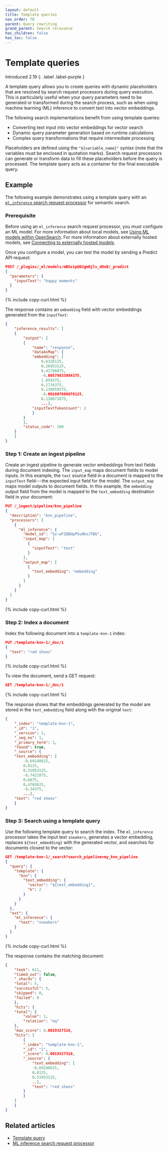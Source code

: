 ```yaml
---
layout: default
title: Template queries
nav_order: 70
parent: Query rewriting
grand_parent: Search relevance
has_children: false
has_toc: false
---
```


# Template queries
Introduced 2.19
{: .label .label-purple }

A template query allows you to create queries with dynamic placeholders that are resolved by search request processors during query execution. This is particularly useful when your query parameters need to be generated or transformed during the search process, such as when using machine learning (ML) inference to convert text into vector embeddings.

The following search implementations benefit from using template queries:

- Converting text input into vector embeddings for vector search
- Dynamic query parameter generation based on runtime calculations
- Complex query transformations that require intermediate processing

Placeholders are defined using the `"${variable_name}"` syntax (note that the variables must be enclosed in quotation marks). Search request processors can generate or transform data to fill these placeholders before the query is processed. The template query acts as a container for the final executable query.

## Example 

The following example demonstrates using a template query with an [`ml_inference` search request processor]({{site.url}}{{site.baseurl}}/search-plugins/search-pipelines/ml-inference-search-request/) for semantic search.

### Prerequisite

Before using an `ml_inference` search request processor, you must configure an ML model. For more information about local models, see [Using ML models within OpenSearch]({{site.url}}{{site.baseurl}}/ml-commons-plugin/using-ml-models/). For more information about externally hosted models, see [Connecting to externally hosted models]({{site.url}}{{site.baseurl}}/ml-commons-plugin/remote-models/index/). 

Once you configure a model, you can test the model by sending a Predict API request:

```json
POST /_plugins/_ml/models/mBGzipQB2gmRjlv_dOoB/_predict
{
  "parameters": {
    "inputText": "happy moments"
  }
}
```
{% include copy-curl.html %}

The response contains an `embedding` field with vector embeddings generated from the `inputText`: 

```json
{
    "inference_results": [
    {
        "output": [
        {
            "name": "response",
            "dataAsMap": {
            "embedding": [
                0.6328125,
                0.26953125,
                0.41796875,
                -0.00579833984375,
                1.859375,
                0.2734375,
                0.130859375,
                -0.001007080078125,
                0.138671875,
                ...],
            "inputTextTokenCount": 2
            }
        }
        ],
        "status_code": 200
    }
    ]
}
```
 
### Step 1: Create an ingest pipeline

Create an ingest pipeline to generate vector embeddings from text fields during document indexing. The `input_map` maps document fields to model inputs. In this example, the `text` source field in a document is mapped to the `inputText` field---the expected input field for the model. The `output_map` maps model outputs to document fields. In this example, the `embedding` output field from the model is mapped to the `text_embedding` destination field in your document:

```json
PUT /_ingest/pipeline/knn_pipeline
{
  "description": "knn_pipeline",
  "processors": [
    {
      "ml_inference": {
        "model_id": "Sz-wFZQBUpPSu0bsJTBG",
        "input_map": [
          {
            "inputText": "text"
          }
        ],
        "output_map": [
          {
            "text_embedding": "embedding"
          }
        ]
      }
    }
  ]
}
```
{% include copy-curl.html %}

### Step 2: Index a document

Index the following document into a `template-knn-1` index:

```json
PUT /template-knn-1/_doc/1
{
  "text": "red shoes"
}
```
{% include copy-curl.html %}

To view the document, send a GET request:

```json
GET /template-knn-1/_doc/1
```
{% include copy-curl.html %}

The response shows that the embeddings generated by the model are stored in the `text_embedding` field along with the original `text`:

```json
{
    "_index": "template-knn-1",
    "_id": "1",
    "_version": 2,
    "_seq_no": 1,
    "_primary_term": 1,
    "found": true,
    "_source": {
    "text_embedding": [
        -0.69140625,
        0.8125,
        0.51953125,
        -0.7421875,
        0.6875,
        0.4765625,
        -0.34375,
        ...],
    "text": "red shoes"
    }
}
```

### Step 3: Search using a template query

Use the following template query to search the index. The `ml_inference` processor takes the input text `sneakers`, generates a vector embedding, replaces `${text_embedding}` with the generated vector, and searches for documents closest to the vector:

```json
GET /template-knn-1/_search?search_pipeline=my_knn_pipeline
{
  "query": {
    "template": {
      "knn": {
        "text_embedding": {
          "vector": "${text_embedding}",
          "k": 2
        }
      }
    }
  },
  "ext": {
    "ml_inference": {
      "text": "sneakers"
    }
  }
}
```
{% include copy-curl.html %}
   
The response contains the matching document:

```json
{
    "took": 611,
    "timed_out": false,
    "_shards": {
    "total": 5,
    "successful": 5,
    "skipped": 0,
    "failed": 0
    },
    "hits": {
    "total": {
        "value": 1,
        "relation": "eq"
    },
    "max_score": 0.0019327316,
    "hits": [
        {
        "_index": "template-knn-1",
        "_id": "1",
        "_score": 0.0019327316,
        "_source": {
            "text_embedding": [
            -0.69140625,
            0.8125,
            0.51953125,
            ..],
            "text": "red shoes"
        }
        }
    ]
    }
}
```

## Related articles

- [Template query]({{site.url}}{{site.baseurl}}/query-dsl/specialized/template/)
- [ML inference search request processor]({{site.url}}{{site.baseurl}}/search-plugins/search-pipelines/ml-inference-search-request/)
